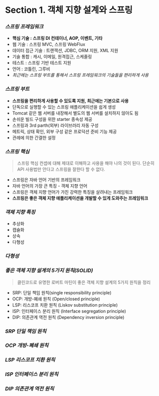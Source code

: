 # Section 1. 객체 지향 설계와 스프링
### *스프링 프레임워크*
- **핵심 기술 : 스프링 DI 컨테이너, AOP, 이벤트, 기타**
- 웹 기술 : 스프링 MVC, 스프링 WebFlux
- 데이터 접근 기술 : 트랜잭션, JDBC, ORM 지원, XML 지원
- 기술 통합 : 캐시, 이메일, 원격접근, 스케줄링
- 테스트 : 스프링 기반 테스트 지원
- 언어 : 코틀린, 그루비
- *최근에는 스프링 부트를 통해서 스프링 프레임워크의 기술들을 편리하게 사용*
### *스프링 부트*
- **스프링을 편리하게 사용할 수 있도록 지원, 최근에는 기본으로 사용**
- 단독으로 실행할 수 있는 스프링 애플리케이션을 쉽게 생성
- Tomcat 같은 웹 서버를 내장해서 별도의 웹 서버를 설치하지 않아도 됨
- 손쉬운 빌드 구성을 위한 starter 종속성 제공
- 스프링과 3rd parth(외부) 라이브러리 자동 구성
- 메트릭, 상태 확인, 외부 구성 같은 프로덕션 준비 기능 제공
- 관례에 의한 간결한 설정

### *스프링 핵심*
>스프링 핵심 컨셉에 대해 제대로 이해하고 사용을 해야 나의 것이 된다.
> 단순히 API 사용법만 안다고 스프링을 잘한다 할 수 없다.
- 스프링은 자바 언어 기반의 프레임워크
- 자바 언어의 가장 큰 특징 - 객체 지향 언어
- 스프링은 객체 지향 언어가 가진 강력한 특징을 살려내는 프레임워크
- **스프링은 좋은 객체 지향 애플리케이션을 개발할 수 있게 도와주는 프레임워크**

### *객체 지향 특징*
- 추상화
- 캡슐화
- 상속
- 다형성

### *다형성*

### *좋은 객체 지향 설계의 5가지 원칙(SOLID)*
>클린코드로 유명한 로버트 마틴이 좋은 객체 지향 설계의 5가지 원칙을 정리
- SRP: 단일 책임 원칙(single responsibility principle)
- OCP: 개방-폐쇄 원칙 (Open/closed principle)
- LSP: 리스코프 치환 원칙 (Liskov substitution principle)
- ISP: 인터페이스 분리 원칙 (Interface segregation principle)
- DIP: 의존관계 역전 원칙 (Dependency inversion principle)

### *SRP 단일 책임 원칙*

### *OCP 개방-폐쇄 원칙*

### *LSP 리스코프 치환 원칙*

### *ISP 인터페이스 분리 원칙*

### *DIP 의존관계 역전 원칙*